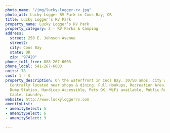 ```yaml
---
photo_name: "/img/lucky-logger-rv.jpg"
photo_alt: Lucky Logger RV Park in Coos Bay, OR
title: Lucky Logger’s RV Park
property_name: Lucky Logger’s RV Park
property_category: 2 - RV Parks & Camping
address:
  street: 250 E. Johnson Avenue
  street2: 
  city: Coos Bay
  state: OR
  zip: "97420"
phone_toll_free: 888-267-6003
phone_local: 541-267-6003
units: 78
cost: 1 - $
property_description: On the waterfront in Coos Bay. 30/50 amps, city water, RV supplies.
  Centrally located near shops & dining. Full Hookups, Recreation Area, Security,
  Dump Station, Handicap Accessible, Pets OK, WiFi available, Public Restrooms, Showers,
  Cable, Laundry.
website: http://www.luckyloggerrv.com
amenityList:
- amenitySelect: 5
- amenitySelect: 6
- amenitySelect: 9

---
```

